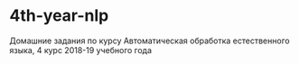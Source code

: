 # 4th-year-nlp
Домашние задания по курсу Автоматическая обработка естественного языка, 4 курс 2018-19 учебного года

